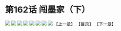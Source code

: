 # 第162话 闯墨家（下）
![](https://mhpic.xiaomingtaiji.net/comic/D/斗破苍穹拆分版/162话/1.jpg-zymk.middle.webp)
![](https://mhpic.xiaomingtaiji.net/comic/D/斗破苍穹拆分版/162话/2.jpg-zymk.middle.webp)
![](https://mhpic.xiaomingtaiji.net/comic/D/斗破苍穹拆分版/162话/3.jpg-zymk.middle.webp)
![](https://mhpic.xiaomingtaiji.net/comic/D/斗破苍穹拆分版/162话/4.jpg-zymk.middle.webp)
![](https://mhpic.xiaomingtaiji.net/comic/D/斗破苍穹拆分版/162话/5.jpg-zymk.middle.webp)
![](https://mhpic.xiaomingtaiji.net/comic/D/斗破苍穹拆分版/162话/6.jpg-zymk.middle.webp)
![](https://mhpic.xiaomingtaiji.net/comic/D/斗破苍穹拆分版/162话/7.jpg-zymk.middle.webp)
![](https://mhpic.xiaomingtaiji.net/comic/D/斗破苍穹拆分版/162话/8.jpg-zymk.middle.webp)
[【上一章】](./161.md)
[【目录】](./READMD.md)
[【下一章】](./163.md)
